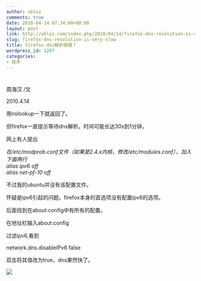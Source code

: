 ```yaml
---
author: abloz
comments: true
date: 2010-04-14 07:34:00+00:00
layout: post
link: http://abloz.com/index.php/2010/04/14/firefox-dns-resolution-is-very-slow/
slug: firefox-dns-resolution-is-very-slow
title: firefox dns解析很慢？
wordpress_id: 1207
categories:
- 技术
---
```


#  					 				

				

 					  					  					

周海汉 /文

2010.4.14

 

用nslookup一下就返回了。

但firefox一直提示等待dns解析。时间可能长达30s到1分钟。

网上有人提出

_在/etc/modprob.conf文件（如果是2.4.x内核，修改/etc/modules.conf），加入下面两行  
alias ipv6 off  
alias net-pf-10 off_

 

不过我的ubuntu并没有该配置文件。

怀疑是ipv6引起的问题。firefox本身的首选项没有配置ipv6的选项。

后面找到在about:config中有所有的配置。

 

在地址栏输入about:config

 

过滤ipv6,看到

 

network.dns.disableIPv6 false

双击将其值改为true，dns果然快了。

  
  


![](http://img.zemanta.com/pixy.gif?x-id=c4a29271-152d-856f-a4d3-caff5013c197)
